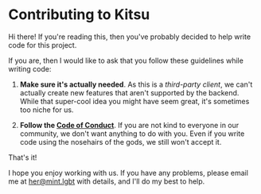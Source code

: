 # Contributing to Kitsu

Hi there! If you're reading this, then you've probably decided to help
write code for this project.

If you are, then I would like to ask that you follow these guidelines
while writing code:

1. **Make sure it's actually needed**. As this is a _third-party client_,
we can't actually create new features that aren't supported by the backend.
While that super-cool idea you might have seem great, it's sometimes too
niche for us.

2. **Follow the [Code of Conduct](CODE_OF_CONDUCT.md)**. If you are not
kind to everyone in our community, we don't want anything to do with you.
Even if you write code using the nosehairs of the gods, we still won't
accept it.

That's it!

I hope you enjoy working with us. If you have any problems, please email
me at [her@mint.lgbt](mailto:her@mint.lgbt) with details, and I'll do my
best to help.

